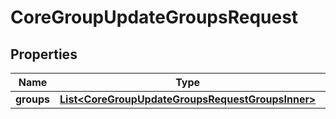 

# CoreGroupUpdateGroupsRequest


## Properties

| Name | Type | Description | Notes |
|------------ | ------------- | ------------- | -------------|
|**groups** | [**List&lt;CoreGroupUpdateGroupsRequestGroupsInner&gt;**](CoreGroupUpdateGroupsRequestGroupsInner.md) |  |  |



